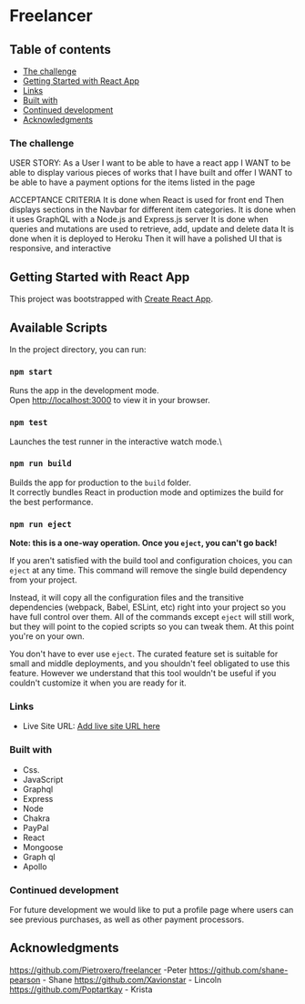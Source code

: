 
# Freelancer

## Table of contents

  - [The challenge](#the-challenge)
  - [Getting Started with React App](#getting-started-with-react-app)
  - [Links](#links)
  - [Built with](#built-with)
  - [Continued development](#continued-development)
- [Acknowledgments](#acknowledgments)





### The challenge

USER STORY:
As a User I want to be able to have a react app
I WANT to be able to display various pieces of works that I have built and offer
I WANT to be able to have a payment options for the items listed in the page


ACCEPTANCE CRITERIA
It is done when React is used for front end
Then displays sections in the Navbar for different item categories.
It is done when it uses GraphQL with a Node.js and Express.js server
It is done when queries and mutations are used to retrieve, add, update and delete data
It is done when it is deployed to Heroku
Then it will have a polished UI that is responsive, and interactive



## Getting Started with React App

This project was bootstrapped with [Create React App](https://github.com/facebook/create-react-app).

## Available Scripts

In the project directory, you can run:

### `npm start`

Runs the app in the development mode.\
Open [http://localhost:3000](http://localhost:3000) to view it in your browser.


### `npm test`

Launches the test runner in the interactive watch mode.\

### `npm run build`

Builds the app for production to the `build` folder.\
It correctly bundles React in production mode and optimizes the build for the best performance.

### `npm run eject`

**Note: this is a one-way operation. Once you `eject`, you can't go back!**

If you aren't satisfied with the build tool and configuration choices, you can `eject` at any time. This command will remove the single build dependency from your project.

Instead, it will copy all the configuration files and the transitive dependencies (webpack, Babel, ESLint, etc) right into your project so you have full control over them. All of the commands except `eject` will still work, but they will point to the copied scripts so you can tweak them. At this point you're on your own.

You don't have to ever use `eject`. The curated feature set is suitable for small and middle deployments, and you shouldn't feel obligated to use this feature. However we understand that this tool wouldn't be useful if you couldn't customize it when you are ready for it.


### Links

- Live Site URL: [Add live site URL here](https://your-live-site-url.com)



### Built with

- Css. 
- JavaScript 
- Graphql
- Express
- Node
- Chakra
- PayPal
- React
- Mongoose
- Graph ql
- Apollo


### Continued development
For future development we would like to put a profile page where users can see previous purchases, as well as other payment processors.




## Acknowledgments

https://github.com/Pietroxero/freelancer -Peter
https://github.com/shane-pearson - Shane
https://github.com/Xavionstar - Lincoln
https://github.com/Poptartkay - Krista